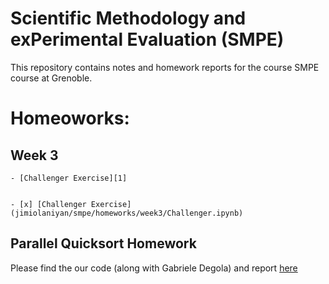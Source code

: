 # Scientific Methodology and exPerimental Evaluation (SMPE)

This repository contains notes and homework reports for the course SMPE course at Grenoble. 

# Homeoworks:

## Week 3
    - [Challenger Exercise][1]
    
    
    - [x] [Challenger Exercise] (jimiolaniyan/smpe/homeworks/week3/Challenger.ipynb)
 
## Parallel Quicksort Homework

[1]: https://github.com/gabridego/M2R-ParallelQuicksort/

Please find the our code (along with Gabriele Degola) and report [here](https://github.com/gabridego/M2R-ParallelQuicksort/)  
